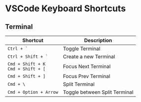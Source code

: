 # VSCode Keyboard Shortcuts

## Terminal

| Shortcut | Description |
| -------- | ----------- |
| ``Ctrl + ` `` | Toggle Terminal |
| ``Ctrl + Shift + ` `` | Create a new Terminal |
| `Cmd + Shift + K` </br> `Cmd + Shift + [`  | Focus Next Terminal |
| `Cmd + Shift + ]`  | Focus Prev Terminal |
| `Cmd + \`  | Split Terminal |
| `Cmd + Option + Arrow`  | Toggle between Split Terminal |
